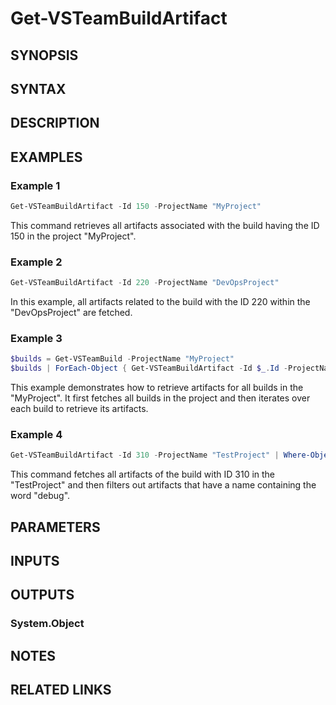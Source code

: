 <!-- #include "./common/header.md" -->

# Get-VSTeamBuildArtifact

## SYNOPSIS

<!-- #include "./synopsis/Get-VSTeamBuildArtifact.md" -->

## SYNTAX

## DESCRIPTION

<!-- #include "./synopsis/Get-VSTeamBuildArtifact.md" -->

## EXAMPLES

### Example 1

```powershell
Get-VSTeamBuildArtifact -Id 150 -ProjectName "MyProject"
```

This command retrieves all artifacts associated with the build having the ID 150 in the project "MyProject".

### Example 2

```powershell
Get-VSTeamBuildArtifact -Id 220 -ProjectName "DevOpsProject"
```

In this example, all artifacts related to the build with the ID 220 within the "DevOpsProject" are fetched.

### Example 3

```powershell
$builds = Get-VSTeamBuild -ProjectName "MyProject"
$builds | ForEach-Object { Get-VSTeamBuildArtifact -Id $_.Id -ProjectName "MyProject" }
```

This example demonstrates how to retrieve artifacts for all builds in the "MyProject". It first fetches all builds in the project and then iterates over each build to retrieve its artifacts.

### Example 4

```powershell
Get-VSTeamBuildArtifact -Id 310 -ProjectName "TestProject" | Where-Object { $_.Name -like "*debug*" }
```

This command fetches all artifacts of the build with ID 310 in the "TestProject" and then filters out artifacts that have a name containing the word "debug".

## PARAMETERS

<!-- #include "./params/buildId.md" -->

<!-- #include "./params/projectName.md" -->

## INPUTS

## OUTPUTS

### System.Object

## NOTES

<!-- #include "./common/prerequisites.md" -->

## RELATED LINKS
